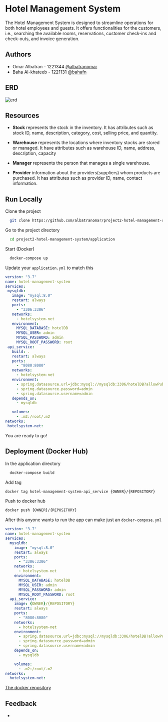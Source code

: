 # Hotel Management System

The Hotel Management System is designed to streamline operations for both hotel employees and guests. It offers functionalities for the customers, i.e., searching the available rooms, reservations, customer check-ins and check-outs, and invoice generation.

## Authors

- Omar Albatran - 1221344 [@albatranomar](https://www.github.com/albatranomar)
- Baha Al-khateeb - 1221131 [@bahafn](https://www.github.com/bahafn)


## ERD
![erd](https://github.com/albatranomar/project2-hotel-management-system/blob/main/hotel-management-system-erd.png?raw=true)


## Resources

- **Stock** represents the stock in the inventory. It has attributes such as stock ID, name, description, category, cost, selling price, and quantity.

- **Warehouse** represents the locations where inventory stocks are stored or managed. It have attributes such as warehouse ID, name, address, description, capacity

- **Manager** represents the person that manages a single warehouse.

- **Provider** information about the providers(suppliers) whom products are purchased. It has attributes such as provider ID, name, contact information.

## Run Locally

Clone the project

```bash
  git clone https://github.com/albatranomar/project2-hotel-management-system.git
```

Go to the project directory

```bash
  cd project2-hotel-management-system/application
```

Start (Docker)

```bash
  docker-compose up
```

 Update your `application.yml` to match this

 ```yml
version: "3.7"
name: hotel-management-system
services:
  mysqldb:
    image: "mysql:8.0"
    restart: always
    ports:
      - "3306:3306"
    networks:
      - hotelsystem-net
    environment:
      MYSQL_DATABASE: hotelDB
      MYSQL_USER: admin
      MYSQL_PASSWORD: admin
      MYSQL_ROOT_PASSWORD: root
  api_service:
    build: .
    restart: always
    ports:
      - "8080:8080"
    networks:
      - hotelsystem-net
    environment:
      - spring.datasource.url=jdbc:mysql://mysqldb:3306/hotelDB?allowPublicKeyRetrieval=true
      - spring.datasource.password=admin
      - spring.datasource.username=admin
    depends_on:
      - mysqldb

    volumes:
      - .m2:/root/.m2
networks:
  hotelsystem-net:
```

You are ready to go!
## Deployment (Docker Hub)

In the application directory

```bash
  docker-compose build
```

Add tag

```bash
docker tag hotel-management-system-api_service {OWNER}/{REPOSITORY}
```

Push to docker hub
```bash
docker push {OWNER}/{REPOSITORY}
```


After this anyone wants to run the app can make just an `docker-compose.yml`

```yml
version: "3.7"
name: hotel-management-system
services:
  mysqldb:
    image: "mysql:8.0"
    restart: always
    ports:
      - "3306:3306"
    networks:
      - hotelsystem-net
    environment:
      MYSQL_DATABASE: hotelDB
      MYSQL_USER: admin
      MYSQL_PASSWORD: admin
      MYSQL_ROOT_PASSWORD: root
  api_service:
    image: {OWNER}/{REPOSITORY}
    restart: always
    ports:
      - "8080:8080"
    networks:
      - hotelsystem-net
    environment:
      - spring.datasource.url=jdbc:mysql://mysqldb:3306/hotelDB?allowPublicKeyRetrieval=true
      - spring.datasource.password=admin
      - spring.datasource.username=admin
    depends_on:
      - mysqldb

    volumes:
      - .m2:/root/.m2
networks:
  hotelsystem-net:
```

[The docker repository](https://hub.docker.com/r/omaralbatran1221344/project2-hotel-management-system) 
## Feedback

- 

